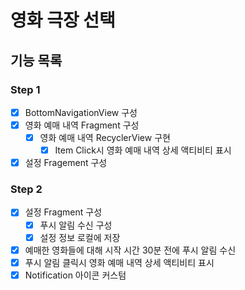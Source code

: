 # 영화 극장 선택

## 기능 목록

### Step 1

- [x] BottomNavigationView 구성
- [x] 영화 예매 내역 Fragment 구성
    - [x] 영화 예매 내역 RecyclerView 구현
        - [x] Item Click시 영화 예매 내역 상세 액티비티 표시
- [x] 설정 Fragement 구성

### Step 2

- [x] 설정 Fragment 구성
    - [x] 푸시 알림 수신 구성
    - [x] 설정 정보 로컬에 저장
- [x] 예매한 영화들에 대해 시작 시간 30분 전에 푸시 알림 수신
- [x] 푸시 알림 클릭시 영화 예매 내역 상세 액티비티 표시
- [x] Notification 아이콘 커스텀
